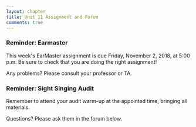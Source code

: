 ```yaml
---
layout: chapter
title: Unit 11 Assignment and Forum
comments: true
---
```


### Reminder: Earmaster 

This week's EarMaster assignment is due Friday, November 2, 2018, at 5:00 p.m. Be sure to check that you are doing the right assignment!

Any problems? Please consult your professor or TA.  

### Reminder: Sight Singing Audit 

Remember to attend your audit warm-up at the appointed time, bringing all materials.

Questions? Please ask them in the forum below.